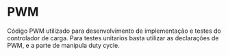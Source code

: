 # PWM
Código PWM utilizado para desenvolvimento de implementação e testes do controlador de carga.
Para testes unitarios basta utilizar as declarações de PWM, e a parte de manipula duty  cycle.
